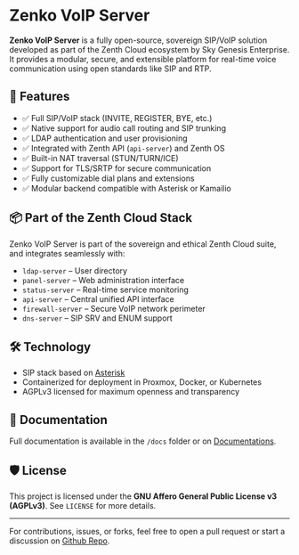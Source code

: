 # Zenko VoIP Server

**Zenko VoIP Server** is a fully open-source, sovereign SIP/VoIP solution developed as part of the Zenth Cloud ecosystem by Sky Genesis Enterprise. It provides a modular, secure, and extensible platform for real-time voice communication using open standards like SIP and RTP.

## 🚀 Features

- ✅ Full SIP/VoIP stack (INVITE, REGISTER, BYE, etc.)
- ✅ Native support for audio call routing and SIP trunking
- ✅ LDAP authentication and user provisioning
- ✅ Integrated with Zenth API (`api-server`) and Zenth OS
- ✅ Built-in NAT traversal (STUN/TURN/ICE)
- ✅ Support for TLS/SRTP for secure communication
- ✅ Fully customizable dial plans and extensions
- ✅ Modular backend compatible with Asterisk or Kamailio

## 📦 Part of the Zenth Cloud Stack

Zenko VoIP Server is part of the sovereign and ethical Zenth Cloud suite, and integrates seamlessly with:

- `ldap-server` – User directory
- `panel-server` – Web administration interface
- `status-server` – Real-time service monitoring
- `api-server` – Central unified API interface
- `firewall-server` – Secure VoIP network perimeter
- `dns-server` – SIP SRV and ENUM support

## 🛠️ Technology

- SIP stack based on [Asterisk](https://www.asterisk.org/)
- Containerized for deployment in Proxmox, Docker, or Kubernetes
- AGPLv3 licensed for maximum openness and transparency

## 📖 Documentation

Full documentation is available in the `/docs` folder or on [Documentations](https://wiki.zenthcloud.com/voip/zenko).

## 🛡️ License

This project is licensed under the **GNU Affero General Public License v3 (AGPLv3)**. See `LICENSE` for more details.

---

For contributions, issues, or forks, feel free to open a pull request or start a discussion on [Github Repo](https://github.com/zenthcloud/zenko/discussions).
